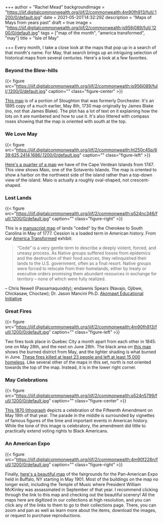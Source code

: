 +++
author = "Rachel Mead"
backgroundImage = "https://iiif.digitalcommonwealth.org/iiif/2/commonwealth:4m90fh913/full/,1200/0/default.jpg"
date = 2021-05-20T14:32:29Z
description = "Maps of Mays from years past"
draft = true
image = "https://iiif.digitalcommonwealth.org/iiif/2/commonwealth:js956j089/full/,1200/0/default.jpg"
tags = ["map of the month", "america transformed", "may"]
title = "Isle of May"

+++
Every month, I take a close look at the maps that pop up in a search of that month's name. For May, that search brings up an intriguing selection of historical maps from several centuries. Here's a look at a few favorites.

### Beyond the Blew-hills

{{< figure src="https://iiif.digitalcommonwealth.org/iiif/2/commonwealth:js956j089/full/,1200/0/default.jpg" caption="" class="figure-center" >}}

[This map](https://collections.leventhalmap.org/search/commonwealth:js956j071) is of a portion of Stoughton that was formerly Dorchester. It's an 1895 copy of a much earlier, May 8th, 1730 map originally by James Blake (no, not that James Blake). The plot has a lot of text on it explaining how the lots on it are numbered and how to use it. It's also littered with compass roses showing that the map is oriented with south at the top.

### We Love May

{{< figure src="https://iiif.digitalcommonwealth.org/iiif/2/commonwealth:ht250c45p/639,625,2414,1686/,1200/0/default.jpg" caption="" class="figure-left" >}}

[Here's a quarter of a map](https://collections.leventhalmap.org/search/commonwealth:ht250c44d) we have of the Cape Verdean Islands from 1747. This view shows Maio, one of the Sotavento Islands. The map is oriented to show a harbor on the northwest side of the island rather than a top-down view of the island. Maio is actually a roughly oval-shaped, not crescent-shaped.

### Lost Lands

{{< figure src="https://iiif.digitalcommonwealth.org/iiif/2/commonwealth:q524nc346/full/,1200/0/default.jpg" caption="" class="figure-right" >}}

This is a [manuscript map](https://collections.leventhalmap.org/search/commonwealth:q524nc33x) of lands "ceded" by the Cherokee to South Carolina in May of 1777. Cession is a loaded term in American history. From our [America Transformed]() exhibit:

> “Cede” is a very gentle term to describe a deeply violent, forced, and uneasy process. As Native groups suffered losses from epidemics and the destruction of their food sources, they relinquished their lands to the U.S. government, often as a final resort. Native groups were forced to relocate from their homelands, either by treaty or executive orders promising them abundant resources in exchange for territory – none of which were fully realized.

– Chris Newell (Passamaquoddy); endawnis Spears (Navajo, Ojibwe, Chickasaw, Choctaw); Dr. Jason Mancini Ph.D. [Akomawt Educational Initiative](https://www.akomawt.org/)

### Great Fires

{{< figure src="https://iiif.digitalcommonwealth.org/iiif/2/commonwealth:4m90fh913/full/,1200/0/default.jpg" caption="" class="figure-left" >}}

Two fires took place in Quebec City a month apart from each other in 1845: one on May 28th, and the next on June 28th. The black area on [this map](https://collections.leventhalmap.org/search/commonwealth:4m90fh90t) shows the burned district from May, and the lighter shading is what burned in June. [These fires killed at least 23 people and left at least 15,000 homeless](https://www.thecanadianencyclopedia.ca/en/article/fire-disasters). Like several other of the maps in this set, north is not oriented towards the top of the map. Instead, it is in the lower right corner.

### May Celebrations

{{< figure src="https://iiif.digitalcommonwealth.org/iiif/2/commonwealth:q524n5799/full/,1200/0/default.jpg" caption="" class="figure-center" >}}

[This 1870 lithograph](https://collections.leventhalmap.org/search/commonwealth:q524n5781) depicts a celebration of the Fifteenth Amendment on May 19th of that year. The parade in the middle is surrounded by vignettes of famous figures of the time and important events in American history. While the tone of this image is celebratory, the amendment did little to practically extend voting rights to Black Americans.

### An American Expo

{{< figure src="https://iiif.digitalcommonwealth.org/iiif/2/commonwealth:4m90f228n/full/,1200/0/default.jpg" caption="" class="figure-right" >}}

Finally, [here's a beautiful map](https://collections.leventhalmap.org/search/commonwealth:4m90f227c) of the fairgrounds for the Pan-American Expo held in Buffalo, NY starting in May 1901. Most of the buildings on the map no longer exist, including the Temple of Music where President William McKinley was assassinated in September of that year. I recommend clicking through the link to this map and checking out the beautiful scenery! All the maps here are digitized in our collections at high resolution, and you can click any of the links to them to go to their collections page. There, you can zoom and pan as well as learn more about the items, download the images, or request to purchase reproductions.